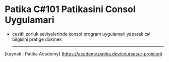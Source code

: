 # Patika C#101 Patikasini Consol Uygulamari
* cesitli zorluk seviyelerinde konsol program uygulamari yaparak c# bilgisini pratige dokmek
  ***
[kaynak : Patika Academy] (https://academy.patika.dev/courses/c-projeleri)

